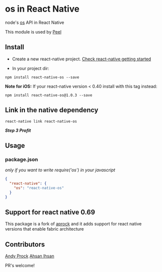 # os in React Native

node's [os](https://nodejs.org/api/os.html) API in React Native

This module is used by [Peel](http://www.peel.com/)

## Install

- Create a new react-native project. [Check react-native getting started](http://facebook.github.io/react-native/docs/getting-started.html#content)

- In your project dir:

```
npm install react-native-os --save
```

**Note for iOS:** If your react-native version < 0.40 install with this tag instead:

```
npm install react-native-os@1.0.3 --save
```

## Link in the native dependency

```
react-native link react-native-os
```

**_Step 3 Profit_**

## Usage

### package.json

_only if you want to write require('os') in your javascript_

```json
{
  "react-native": {
    "os": "react-native-os"
  }
}
```

## Support for react native 0.69

This package is a fork of [aprock](https://github.com/aprock/react-native-os) and it adds support for react native versions that enable fabric architecture

## Contributors

[Andy Prock](https://github.com/aprock)
[Ahsan Ihsan](https://github.com/ahsanihsan)

PR's welcome!
